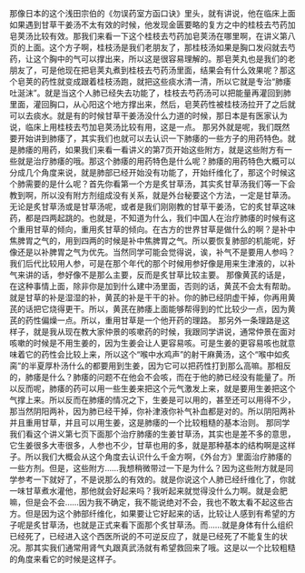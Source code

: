 那像日本的这个浅田宗伯的《勿误药室方函口诀》里头，就有讲说，他在临床上面如果遇到甘草干姜汤不太有效的时候，他发现金匮要略的复方之中的桂枝去芍药加皂荚汤比较有效。那我们来看一下这个桂枝去芍药加皂荚汤在哪里啊，在讲义第八页的上面。这个方子啊，桂枝汤是我们老朋友了，那桂枝汤如果是胸口发闷就去芍药，让这个胸中的气可以撑出来，所以这是很容易理解的。那皂荚丸也是我们的老朋友了，可是他现在把皂荚丸煮到桂枝去芍药汤里面，结果会有什么效果呢？那这个皂荚的药性就变成跟着桂枝汤跑，就把这些痰水清一清，所以它就是专治“肺痿吐涎沫”。就是当这个人肺已经失去功能了，桂枝去芍药汤可以把能量再灌回到肺里面，灌回胸口，从心阳这个地方撑出来，然后，皂荚药性被桂枝汤拉开了之后就可以去痰水。就是有的时候甘草干姜汤没什么力道的时候，那日本是有医家认为说，临床上用桂枝去芍加皂荚汤比较有用，这是一点。
那另外就是呢，我们既然要开始讲到肺痿了，其实我们也就可以去认识一下肺痿的一些方子的用药特色。就是肺痿的用药，如果我们来看一看讲义的第7页开始这些附方，就是这些附方有一些就是治疗肺痿的哦。那这个肺痿的用药特色是什么呢？肺痿的用药特色大概可以分成几个角度来说，就是肺部已经开始没有功能了，开始纤维化了，那这个时候这个肺需要的是什么呢？首先你看第一个方是炙甘草汤，其实炙甘草汤我们等一下会教到啊，所以没有附方剂组成没有关系，就是外台秘要这个方法，一定是甘草汤。无论是炙甘草汤或是甘草汤呢，或者是我们刚刚教的甘草干姜汤，它的炙甘草这味药，都是四两起跳的。也就是，不知道为什么，我们中国人在治疗肺痿的时候有这个重用甘草的倾向，重用炙甘草的倾向。在古方的世界甘草是做什么的啊？是补中焦脾胃之气的，用到四两的时候是补中焦脾胃之气。所以要恢复肺部的机能呢，好像还是以补脾胃之气为优先。当然同学可能会觉得说，诶，补气不是要用人参吗？我们后代比较用人参，可是在那个年代的那个时候用参好像是用来生津液的，以补气来讲的话，参好像不是那么主要，反而是炙甘草比较主要。
那像黄芪的话是，在这种事情上面，除非你是加到什么建中汤里面，否则的话，黄芪不会太有帮助。就是甘草的补是湿湿的补，黄芪的补是干干的补。你的肺已经阴虚干掉，你再用黄芪的话把它烧得更干。所以，黄芪在肺痿上面能够帮得到的忙比较少一点，因为黄芪的药性偏燥一点。所以，重用甘草是一个他开药的理路。
那另外一条理路是这样子，就是我从现在教大家仲景的咳嗽药的时候，我跟同学讲说，通常仲景在面对咳嗽的时候是不用生姜的，因为生姜会让人更容易咳。可是生姜的更容易咳也就意味着它的药性会比较上来，所以这个“喉中水鸡声”的射干麻黄汤，这个“喉中如炙脔”的半夏厚朴汤什么的都要用到生姜，因为它可以把药性打到那么高嘛。那相反的，肺痿是什么？肺痿的问题不在他会不会咳，而在于他的肺已经没有能量了。所以反而呢，肺痿的药可以用一些生姜来把这个元气激发上来，就是要用生姜把这个气撑上来。所以反而在肺痿的情况之下，生姜是可以用的，甚至还可以用得不少，那当然阴阳两补，因为肺已经干掉，你补津液你补气补血都是对的。所以阴阳两补并且重用甘草，并且可以用生姜，这是肺痿的一个比较粗糙的基本治则。
那同学我们看这个讲义第七页下面那个治疗肺痿的生姜甘草汤，其实也是差不多的意思，它生姜很多大枣很多，人参也不少，甘草也用的多，就是那种基本的结构啊是这样子。所以我们大概会从这个角度去认识什么千金方啊，《外台方》里面治疗肺痿的一些方剂。但是，这些附方……我想稍微带过一下是为什么？因为这些附方就是同学参考一下就好了，不是说那么的有效的。就是你说这个人肺已经纤维化了，你就一味甘草煮水灌他，那他就会好起来吗？我听起来就觉得没什么力啊。就是会肥嘛，但是会不会……因为我不确定，我不能说绝对不会，我也不敢太看不起这些古方。但是因为这个肺部纤维化，如果要让它好起来的话，比较让人感到有希望的方子呢是炙甘草汤，也就是正式来看下面那个炙甘草汤。而……就是身体有什么组织已经死了，已经进入这个西医所说的不可逆反应了，就是已经死了不能复生的状况。那其实我们通常用肾气丸跟真武汤就有希望救回来了哦。这是以一个比较粗糙的角度来看它的时候是这样子。
